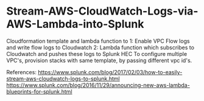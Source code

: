 # Stream-AWS-CloudWatch-Logs-via-AWS-Lambda-into-Splunk

Cloudformation template and lambda function to 
	1: Enable VPC Flow logs and write flow logs to Cloudwatch 
	2: Lambda function which subscribes to Cloudwatch and pushes these logs to Splunk HEC
To configure multiple VPC's, provision stacks with same template, by passing different vpc id's.

References:
	https://www.splunk.com/blog/2017/02/03/how-to-easily-stream-aws-cloudwatch-logs-to-splunk.html
	https://www.splunk.com/blog/2016/11/29/announcing-new-aws-lambda-blueprints-for-splunk.html
